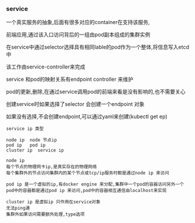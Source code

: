 ###  service

一个真实服务的抽象,后面有很多对应的container在支持该服务,

前端应用,通过该入口访问背后的一组由pod副本组成的集群实例

在service中通过selector选择具有相同lable的pod作为一个整体,将信息写入etcd中

该工作由service-controller来完成

service 和pod的映射关系有endpoint controller 来维护

pod的更新,删除,在通过service调用pod的前端来看是没有影响的,也不需要关心

创建service时如果选择了selector 会创建一个endpoint 对象

如果没有选择,不会创建endpoint,可以通过yaml来创建(kubectl get ep)

```
service ip 类型

node ip  node 节点ip
pod ip   pod ip
cluster ip  service ip

node ip
每个节点的物理网卡ip,是真实存在的物理网络
每个集群外的节点访问集群内的某个节点或tcp/ip服务时都是通过node ip 来访问

pod ip 是一个虚拟的ip,有docker engine 来分配,集群中一个pod的容器访问另外一个pod中的容器都是通过pod ip 来访问,pod中的容器相互通信由localhost来实现

cluster ip 是虚拟ip 只作用在service对象
无法ping通
集群外如果访问需要额外处理,type选项

```